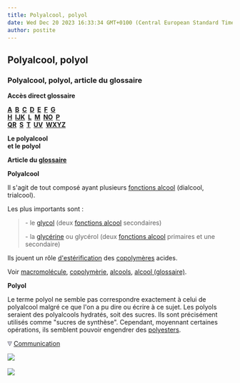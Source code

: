 ```yaml
---
title: Polyalcool, polyol
date: Wed Dec 20 2023 16:33:34 GMT+0100 (Central European Standard Time)
author: postite
---
```


## Polyalcool, polyol
### Polyalcool, polyol, article du glossaire
 **Accès direct glossaire**

**[A](a.html)  [B](b.html)  [C](c.html)  [D](d.html)  [E](e.html)  [F](f.html)  [G](g.html)  
[H](h.html)  [IJK](ijk.html)  [L](l.html)  [M](m.html)  [NO](no.html)  [P](p.html)  
[QR](qr.html)  [S](s.html)  [T](t.html)  [UV](uv.html)  [WXYZ](wxyz.html)**

**Le polyalcool  
et le polyol**

**Article du [glossaire](glossaire.html)**

**Polyalcool**

Il s'agit de tout composé ayant plusieurs [fonctions alcool](alcool.html#fonctionsalcool) (dialcool, trialcool).

Les plus importants sont :

> \- le [glycol](glycol.html) (deux [fonctions alcool](alcool.html#fonctionsalcool) secondaires)
> 
> \- la [glycérine](glycerine.html) ou glycérol (deux [fonctions alcool](alcool.html#fonctionsalcool) primaires et une secondaire)

Ils jouent un rôle [d'estérification](saponification.html#lesterification) des [copolymères](polyalcoolpolyol.html#copolymeres) acides.

Voir [macromolécule](macromolecule.html), [copolymèrie](polyalcoolpolyol.html#copolymeres), [alcools](alcools.html), [alcool (glossaire)](alcool.html).

**Polyol**

Le terme polyol ne semble pas correspondre exactement à celui de polyalcool malgré ce que l'on a pu dire ou écrire à ce sujet. Les polyols seraient des polyalcools hydratés, soit des sucres. Ils sont précisément utilisés comme "sucres de synthèse". Cependant, moyennant certaines opérations, ils semblent pouvoir engendrer des [polyesters](polyester.html).



![](images/flechebas.gif) [Communication](http://www.artrealite.com/annonceurs.htm) 

[![](https://cbonvin.fr/sites/regie.artrealite.com/visuels/campagne1.png)](index-2.html#20131014)

![](https://cbonvin.fr/sites/regie.artrealite.com/visuels/campagne2.png)